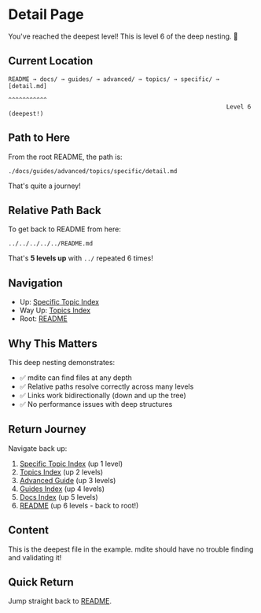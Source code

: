 # Detail Page

You've reached the deepest level! This is level 6 of the deep nesting. 🎉

## Current Location

```
README → docs/ → guides/ → advanced/ → topics/ → specific/ → [detail.md]
                                                              ^^^^^^^^^^^
                                                              Level 6 (deepest!)
```

## Path to Here

From the root README, the path is:
```
./docs/guides/advanced/topics/specific/detail.md
```

That's quite a journey!

## Relative Path Back

To get back to README from here:
```
../../../../../README.md
```

That's **5 levels up** with `../` repeated 6 times!

## Navigation

- Up: [Specific Topic Index](./index.md)
- Way Up: [Topics Index](../index.md)
- Root: [README](../../../../../README.md)

## Why This Matters

This deep nesting demonstrates:
- ✅ mdite can find files at any depth
- ✅ Relative paths resolve correctly across many levels
- ✅ Links work bidirectionally (down and up the tree)
- ✅ No performance issues with deep structures

## Return Journey

Navigate back up:
1. [Specific Topic Index](./index.md) (up 1 level)
2. [Topics Index](../index.md) (up 2 levels)
3. [Advanced Guide](../../index.md) (up 3 levels)
4. [Guides Index](../../../index.md) (up 4 levels)
5. [Docs Index](../../../../index.md) (up 5 levels)
6. [README](../../../../../README.md) (up 6 levels - back to root!)

## Content

This is the deepest file in the example. mdite should have no trouble finding and validating it!

## Quick Return

Jump straight back to [README](../../../../../README.md).
